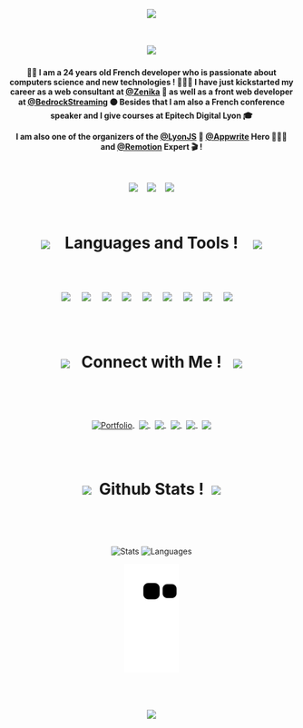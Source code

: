 <p align="center">
	<img src="https://user-images.githubusercontent.com/60877626/138601059-95ee36dc-5e15-4b0b-b88b-338df28f8b30.png">
</p>

<br>

<p align="center">
	<img src="https://readme-typing-svg.herokuapp.com?color=%2321B9CB&center=true&vCenter=true&width=550&lines=Hi+there+%F0%9F%91%8B+I'm+Micka%C3%ABl+Alves+aka+Cruz+Azul+%F0%9F%94%B5">
</p>

<h4 align="center">

👋🏼 I am a 24 years old French developer who is passionate about computers science and new technologies ! 👨🏻‍💻 
I have just kickstarted my career as a web consultant at <a href="https://www.zenika.com/">@Zenika</a> 🔴 as well as a front web developer at <a href="https://www.bedrockstreaming.com/">@BedrockStreaming</a> ⚫️ Besides that I am also a French conference speaker and I give courses at Epitech Digital Lyon 🎓

I am also one of the organizers of the  <a href="https://lyonjs.org/">@LyonJS</a> 🦁 <a href="https://appwrite.io/heroes">@Appwrite</a> Hero 🦸🏼‍♂️ and <a href="https://www.remotion.dev/experts/mickael-alves">@Remotion</a> Expert 🎬 !
</h4>

<br>

<p align="center">
	<img src="https://user-images.githubusercontent.com/60877626/229935448-2dbfda91-c4b5-45a9-86d5-327862a8329d.png" height="100px">
	&nbsp;&nbsp;
	<img src="https://user-images.githubusercontent.com/60877626/229935401-fd876c96-5925-4e8f-92ac-ddd2f611d65d.png" height="100px">
	&nbsp;&nbsp;
	<img src="https://user-images.githubusercontent.com/60877626/229937021-c3e38019-d349-4647-bc7c-5b6a53626523.png" height="100px">
</p>


<br>


<!-- Technologies -->
<h1 align="center"><img align="center" src='https://user-images.githubusercontent.com/60877626/138604414-b936eeb4-de92-4563-8f67-1e97df173db1.gif' width="50">&nbsp;&nbsp;&nbsp; Languages and Tools ! &nbsp;&nbsp;&nbsp;<img align="center" src='https://user-images.githubusercontent.com/60877626/138604414-b936eeb4-de92-4563-8f67-1e97df173db1.gif' width="50">
</h1>
<br><br><br>
<div align="center">
	<img src="https://cdn.jsdelivr.net/gh/devicons/devicon@latest/icons/react/react-original.svg" width="45px">&nbsp;&nbsp;&nbsp;&nbsp;
		<img src="https://cdn.jsdelivr.net/gh/devicons/devicon@latest/icons/vuejs/vuejs-original.svg" width="45px">&nbsp;&nbsp;&nbsp;&nbsp;
	<img src="https://cdn.jsdelivr.net/gh/devicons/devicon@latest/icons/javascript/javascript-original.svg" width="45px">&nbsp;&nbsp;&nbsp;&nbsp;
	<img src="https://cdn.jsdelivr.net/gh/devicons/devicon@latest/icons/typescript/typescript-original.svg" width="45px">&nbsp;&nbsp;&nbsp;&nbsp;
	<img src="https://cdn.jsdelivr.net/gh/devicons/devicon@latest/icons/nodejs/nodejs-original.svg" width="45px">&nbsp;&nbsp;&nbsp;&nbsp;
	<img src="https://cdn.jsdelivr.net/gh/devicons/devicon@latest/icons/flutter/flutter-original.svg" width="45px">&nbsp;&nbsp;&nbsp;&nbsp;
	<img src="https://www.vectorlogo.zone/logos/firebase/firebase-icon.svg" width="45px">&nbsp;&nbsp;&nbsp;&nbsp;
	<img src="https://cdn.jsdelivr.net/gh/devicons/devicon@latest/icons/appwrite/appwrite-original.svg" width="45px">&nbsp;&nbsp;&nbsp;&nbsp;
	<img src="https://remotion.bootcss.com/img/logo-small.png" width="45px">&nbsp;&nbsp;&nbsp;&nbsp;
</div>
<!-- End of technologies -->

<br><br>

<!-- Links for contact -->
<h1 align="center"><img align="center" src='https://user-images.githubusercontent.com/60877626/138603595-67df9b05-b887-4d41-8d39-5ce4cd7f4ac3.gif' width="60">&nbsp;&nbsp; Connect with Me ! &nbsp;&nbsp;<img align="center" src='https://user-images.githubusercontent.com/60877626/138603595-67df9b05-b887-4d41-8d39-5ce4cd7f4ac3.gif' width="60">
</h1>
<br><br><br>
<p align="center">
	<a href="https://cruuzazul.dev"><img align="center" alt="Portfolio" title="Portfolio" src="https://img.shields.io/badge/website-21B9CB?style=for-the-badge&logo=About.me&logoColor=white"/>
	</a> &nbsp;
	<a href="https://www.github.com/CruuzAzul" target="blank">
		<img align="center" src="https://img.shields.io/badge/Github-100000?style=for-the-badge&logo=github&logoColor=white" />
	</a>
	</a> &nbsp;
	<a href="https://www.linkedin.com/in/mickaelalves/" target="blank">
		<img align="center" src="https://img.shields.io/badge/linkedin-0077B5?style=for-the-badge&logo=linkedin" />
	</a> &nbsp;
	<a href="mailto:alves.mckl@gmail.com" target="blank">
		<img align="center" src="https://img.shields.io/badge/gmail-D14836?style=for-the-badge&logo=gmail&logoColor=white" />
	</a> &nbsp;
	<a href="https://twitter.com/CruuzAzul" target="blank">
		<img align="center" src="https://img.shields.io/badge/Twitter-1DA1F2?style=for-the-badge&logo=twitter&logoColor=white" />
	</a>
	</a> &nbsp;
	<a href="https://dev.to/cruzazul" target="blank">
		<img align="center" src="https://img.shields.io/badge/dev.to-100000?style=for-the-badge&logo=dev.to&logoColor=white" />
	</a>
</p>

<!-- End of links for contact -->

<br><br>

<!-- Github graphs -->
<h1 align="center"><img align="center" src='https://user-images.githubusercontent.com/60877626/138603194-5e70860e-02d6-4ada-97c1-f969900dd3ce.gif' width="50">&nbsp; Github Stats ! &nbsp;<img align="center" src='https://user-images.githubusercontent.com/60877626/138603194-5e70860e-02d6-4ada-97c1-f969900dd3ce.gif' width="50">
</h1>
<br><br><br>
<p align="center">
  <img alt="Stats" src="https://github-readme-stats.vercel.app/api?username=CruuzAzul&show_icons=true&count_private=true&theme=react&hide_border=true&hide=issues,contribs&bg_color=00000000">
  <img alt="Languages" src="https://github-readme-stats.vercel.app/api/top-langs/?username=CruuzAzul&layout=compact&hide_border=true&theme=react&bg_color=00000000">
</p>
<p align="center">
  <img alt="🐍 Snake graph" src="https://github.com/CruuzAzul/CruuzAzul/blob/output/github-contribution-grid-snake.svg">
</p>
<!-- End of github graphs -->

<br><br>

<p align="center">
	<img src="https://readme-typing-svg.herokuapp.com?color=%2321B9CB&size=21&center=true&vCenter=true&width=750&lines=Thank+you+for+taking+the+time+to+view+my+GitHub+Profile+%F0%9F%9A%80">
	
</p>
